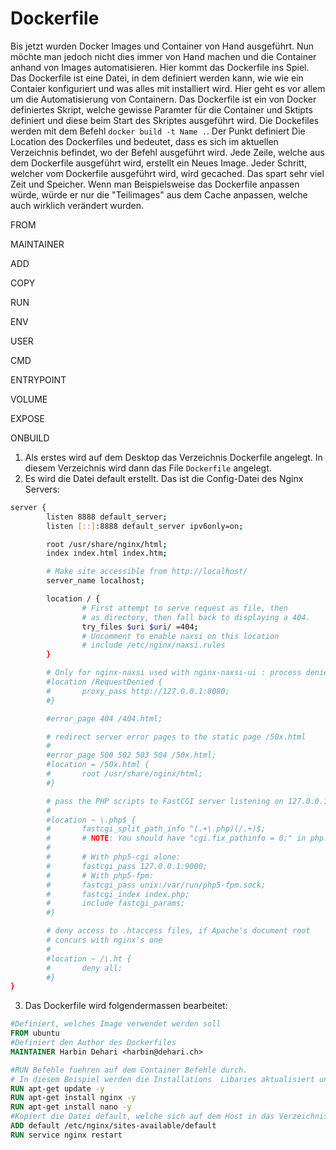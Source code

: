 # Dockerfile

Bis jetzt wurden Docker Images und Container von Hand ausgeführt. Nun möchte man jedoch nicht dies immer von Hand machen und die Container anhand von Images automatisieren. Hier kommt das Dockerfile ins Spiel.
Das Dockerfile ist eine Datei,  in dem definiert werden kann, wie wie ein Contaier konfiguriert  und was alles mit installiert wird.
Hier geht es vor allem um die Automatisierung von Containern. Das Dockerfile ist ein von Docker definiertes Skript, welche gewisse Paramter für die Container und Sktipts definiert und diese beim Start des Skriptes ausgeführt wird.
Die Dockefiles werden mit dem Befehl `docker build -t Name .`. Der Punkt definiert Die Location des Dockerfiles und bedeutet, dass es sich im aktuellen Verzeichnis befindet, wo der Befehl ausgeführt wird. Jede Zeile, welche aus dem Dockerfile ausgeführt wird, erstellt ein Neues Image.
Jeder Schritt, welcher vom Dockerfile ausgeführt wird, wird gecached. Das spart sehr viel Zeit und Speicher. Wenn man Beispielsweise das Dockerfile anpassen würde, würde er nur die "Teilimages" aus dem Cache anpassen, welche auch wirklich verändert wurden.

FROM

MAINTAINER

ADD

COPY

RUN

ENV

USER

CMD

ENTRYPOINT

VOLUME

EXPOSE

ONBUILD


1) Als erstes wird auf dem Desktop das Verzeichnis Dockerfile angelegt. In diesem Verzeichnis wird dann das File `Dockerfile` angelegt.
2) Es wird die Datei default erstellt. Das ist die Config-Datei des Nginx Servers:
```BASH
server {
        listen 8888 default_server;
        listen [::]:8888 default_server ipv6only=on;

        root /usr/share/nginx/html;
        index index.html index.htm;

        # Make site accessible from http://localhost/
        server_name localhost;

        location / {
                # First attempt to serve request as file, then
                # as directory, then fall back to displaying a 404.
                try_files $uri $uri/ =404;
                # Uncomment to enable naxsi on this location
                # include /etc/nginx/naxsi.rules
        }

        # Only for nginx-naxsi used with nginx-naxsi-ui : process denied reques$
        #location /RequestDenied {
        #       proxy_pass http://127.0.0.1:8080;
        #}

        #error_page 404 /404.html;

        # redirect server error pages to the static page /50x.html
        #
        #error_page 500 502 503 504 /50x.html;
        #location = /50x.html {
        #       root /usr/share/nginx/html;
        #}

        # pass the PHP scripts to FastCGI server listening on 127.0.0.1:9000
        #
        #location ~ \.php$ {
        #       fastcgi_split_path_info ^(.+\.php)(/.+)$;
        #       # NOTE: You should have "cgi.fix_pathinfo = 0;" in php.ini
        #
        #       # With php5-cgi alone:
        #       fastcgi_pass 127.0.0.1:9000;
        #       # With php5-fpm:
        #       fastcgi_pass unix:/var/run/php5-fpm.sock;
        #       fastcgi_index index.php;
        #       include fastcgi_params;
        #}

        # deny access to .htaccess files, if Apache's document root
        # concurs with nginx's one
        #
        #location ~ /\.ht {
        #       deny all;
        #}
}
```
 
3) Das Dockerfile wird folgendermassen bearbeitet:
```Dockerfile
#Definiert, welches Image verwendet werden soll
FROM ubuntu
#Definiert den Author des Dockerfiles
MAINTAINER Harbin Dehari <harbin@dehari.ch>

#RUN Befehle fuehren auf dem Container Befehle durch.
# In diesem Beispiel werden die Installations  Libaries aktualisiert und anschliessend Nginx installiert
RUN apt-get update -y
RUN apt-get install nginx -y
RUN apt-get install nano -y
#Kopiert die Datei default, welche sich auf dem Host in das Verzeichnis des Containers
ADD default /etc/nginx/sites-available/default
RUN service nginx restart

```
